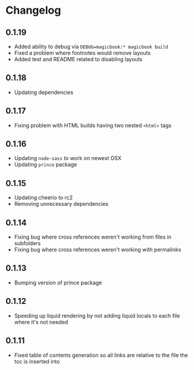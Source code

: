 # Changelog

## 0.1.19

* Added ability to debug via `DEBUG=magicbook:* magicbook build`
* Fixed a problem where footnotes would remove layouts
* Added test and README related to disabling layouts

## 0.1.18

* Updating dependencies

## 0.1.17

* Fixing problem with HTML builds having two nested `<html>` tags

## 0.1.16

* Updating `node-sass` to work on newest OSX
* Updating `prince` package

## 0.1.15

* Updating cheerio to rc2
* Removing unnecessary dependencies

## 0.1.14

* Fixing bug where cross references weren't working from files in subfolders
* Fixing bug where cross references weren't working with permalinks

## 0.1.13

* Bumping version of prince package

## 0.1.12

* Speeding up liquid rendering by not adding liquid locals to each file where it's not needed

## 0.1.11

* Fixed table of contents generation so all links are relative to the file the toc is inserted into
